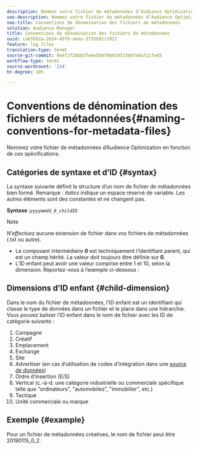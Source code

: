 ```yaml
---
description: Nommez votre fichier de métadonnées d’Audience Optimization en fonction de ces spécifications.
seo-description: Nommez votre fichier de métadonnées d’Audience Optimization en fonction de ces spécifications.
seo-title: Conventions de dénomination des fichiers de métadonnées
solution: Audience Manager
title: Conventions de dénomination des fichiers de métadonnées
uuid: cab55b2a-2e54-45f6-aeea-3735b911f821
feature: log files
translation-type: tm+mt
source-git-commit: 9e4f2f26b83fe6e5b6f669107239d7edaf11fed3
workflow-type: tm+mt
source-wordcount: '214'
ht-degree: 10%

---
```



# Conventions de dénomination des fichiers de métadonnées{#naming-conventions-for-metadata-files}

Nommez votre fichier de métadonnées d’Audience Optimization en fonction de ces spécifications.

## Catégories de syntaxe et d’ID {#syntax}

La syntaxe suivante définit la structure d’un nom de fichier de métadonnées bien formé. Remarque : *italics* indique un espace réservé de variable. Les autres éléments sont des constantes et ne changent pas.

**Syntaxe :***`yyyymmdd_0_childID`*

>[!NOTE]
>
>*N’effectuez* aucune extension de fichier dans vos fichiers de métadonnées (.txt ou autre).

<!--In the name syntax, you'll notice a parent ID variable. Don't confuse it with the parent ID used in the [metadata file contents](../../../reporting/audience-optimization-reports/metadata-files-intro/metadata-file-contents.md). These 2 variables seem similar, but they represent different things:-->

* Le composant intermédiaire **0** est techniquement l’identifiant parent, qui est un champ hérité. La valeur doit toujours être définie sur **0**.
* L’ID enfant peut avoir une valeur comprise entre 1 et 10, selon la dimension. Reportez-vous à l’exemple ci-dessous :

## Dimensions d’ID enfant {#child-dimension}

Dans le nom du fichier de métadonnées, l’ID enfant est un identifiant qui classe le type de données dans un fichier et le place dans une hiérarchie. Vous pouvez baliser l’ID enfant dans le nom de fichier avec les ID de catégorie suivants :

1. Campagne
1. Créatif
1. Emplacement
1. Exchange
1. Site
1. Advertiser (en cas d’utilisation de codes d’intégration dans une [source de données](../../../features/manage-datasources.md#details))
1. Ordre d’insertion (E/S)
1. Vertical (c.-à-d. une catégorie industrielle ou commerciale spécifique telle que &quot;ordinateurs&quot;, &quot;automobiles&quot;, &quot;immobilier&quot;, etc.)
1. Tactique
1. Unité commerciale ou marque

## Exemple {#example}

Pour un fichier de métadonnées créatives, le nom de fichier peut être 20190115_0_2.

<!--Let's take a look at how you would use these IDs in a metadata file name. As an example, say your data file consists of campaign creatives. In this case, the campaign is a parent object and the creatives are child objects because they belong to, or are contained by, the campaign. As a result, you'd choose the following IDs for the metadata file name:

* Parent ID: `1` 
* Child ID: `2`

Your metadata file name would look like this: `20150827_1_2`

Sometimes, you might have data that does not belong to a parent object. Whenever this is the case, select ID 0 for the parent ID. In this case, your file title would look like this: `20150827_0_2`. -->
